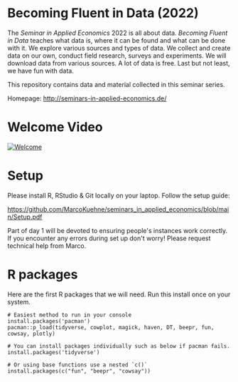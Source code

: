 # Becoming Fluent in Data (2022)

The *Seminar in Applied Economics* 2022 is all about data. *Becoming Fluent in Data* teaches what data is, where it can be found and what can be done with it. We explore various sources and types of data. We collect and create data on our own, conduct field research, surveys and experiments. We will download data from various sources. A lot of data is free. Last but not least, we have fun with data. 

This repository contains data and material collected in this seminar series. 

Homepage: http://seminars-in-applied-economics.de/

# Welcome Video

[![Welcome](https://i.pinimg.com/originals/34/af/16/34af16797fd08aefb9d243740c3798cb.png)](https://youtu.be/T4YRu4JrQyc)

# Setup 

Please install R, RStudio & Git locally on your laptop. Follow the setup guide:

https://github.com/MarcoKuehne/seminars_in_applied_economics/blob/main/Setup.pdf

Part of day 1 will be devoted to ensuring people's instances work correctly. If you encounter any errors during set up don't worry! Please request technical help from Marco. 

# R packages

Here are the first R packages that we will need. Run this install once on your system. 

```
# Easiest method to run in your console
install.packages('pacman')
pacman::p_load(tidyverse, cowplot, magick, haven, DT, beepr, fun, cowsay, plotly)

# You can install packages individually such as below if pacman fails.
install.packages('tidyverse')

# Or using base functions use a nested `c()`
install.packages(c("fun", "beepr", "cowsay"))
```

